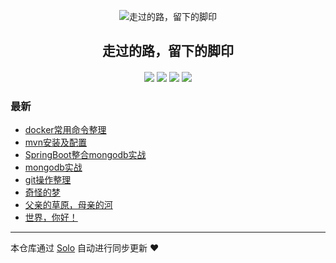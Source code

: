 <p align="center"><img alt="走过的路，留下的脚印" src="https://s2.ax1x.com/2019/07/02/ZJZy5D.md.jpg"></p><h2 align="center">
走过的路，留下的脚印
</h2>

<h4 align="center"></h4>
<p align="center"><a title="走过的路，留下的脚印" target="_blank" href="https://github.com/PinelliaCool/solo-blog"><img src="https://img.shields.io/github/last-commit/PinelliaCool/solo-blog.svg?style=flat-square&color=FF9900"></a>
<a title="GitHub repo size in bytes" target="_blank" href="https://github.com/PinelliaCool/solo-blog"><img src="https://img.shields.io/github/repo-size/PinelliaCool/solo-blog.svg?style=flat-square"></a>
<a title="Solo Version" target="_blank" href="https://github.com/b3log/solo/releases"><img src="https://img.shields.io/badge/solo-3.6.4-f1e05a.svg?style=flat-square&color=blueviolet"></a>
<a title="Hits" target="_blank" href="https://github.com/b3log/hits"><img src="https://hits.b3log.org/PinelliaCool/solo-blog.svg"></a></p>

### 最新

* [docker常用命令整理](http://blog.zfei.com.cn/articles/2019/08/01/1564627639954.html)
* [mvn安装及配置](http://blog.zfei.com.cn/articles/2019/07/30/1564481835296.html)
* [SpringBoot整合mongodb实战](http://blog.zfei.com.cn/articles/2019/07/24/1563950000373.html)
* [mongodb实战](http://blog.zfei.com.cn/articles/2019/07/23/1563871149149.html)
* [git操作整理](http://blog.zfei.com.cn/articles/2019/07/12/1562923758794.html)
* [奇怪的梦](http://blog.zfei.com.cn/articles/2019/07/12/1562916562088.html)
* [父亲的草原，母亲的河](http://blog.zfei.com.cn/articles/2019/07/02/1562053966455.html)
* [世界，你好！](http://blog.zfei.com.cn/hello-solo)



---

本仓库通过 [Solo](https://github.com/b3log/solo) 自动进行同步更新 ❤️ 